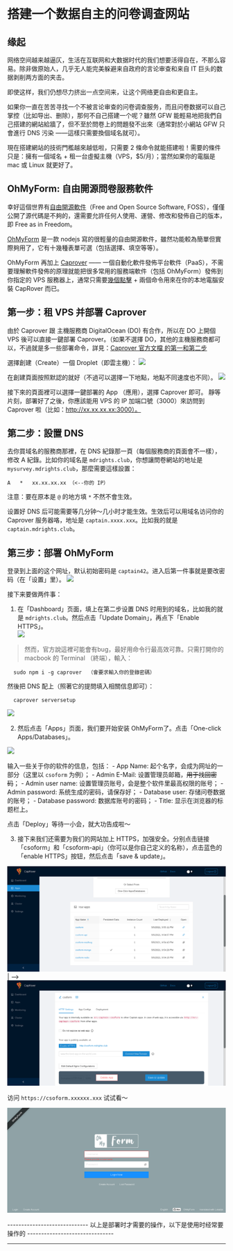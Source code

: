 # 搭建一个数据自主的问卷调查网站

## 缘起
网络空间越来越逼仄，生活在互联网和大数据时代的我们想要活得自在，不那么容易。除非做原始人，几乎无人能完美躲避来自政府的言论审查和来自 IT 巨头的数据剥削两方面的夹击。

即使这样，我们仍想尽力挤出一点空间来，让这个网络更自由和更自主。

如果你一直在苦苦寻找一个不被言论审查的问卷调查服务，而且问卷数据可以自己掌控（比如导出、删除），那何不自己搭建一个呢？雖然 GFW 能輕易地把我們自己搭建的網站給牆了，但不至於問卷上的問題發不出來（通常對於小網站 GFW 只會進行 DNS 污染 ——這樣只需要換個域名就可）。

現在搭建網站的技術門檻越來越低啦，只需要 2 條命令就能搭建啦！需要的條件只是：擁有一個域名 + 租一台虛擬主機（VPS，$5/月）；當然如果你的電腦是 mac 或 Linux 就更好了。


## OhMyForm: 自由開源問卷服務軟件
幸好這個世界有[自由開源軟件](https://www.gnu.org/philosophy/free-sw.html)（Free and Open Source Software, FOSS），僅僅公開了源代碼是不夠的，還需要允許任何人使用、運營、修改和發佈自己的版本，即 Free as in Freedom。

[OhMyForm](https://ohmyform.com/) 是一款 nodejs 寫的很輕量的自由開源軟件，雖然功能較為簡單但實際夠用了，它有十幾種表單可選（包括選擇、填空等等）。

OhMyForm 再加上 [Caprover](https://caprover.com/docs/get-started.html) —— 一個自動化軟件發佈平台軟件（PaaS），不需要理解軟件發佈的原理就能把很多常用的服務端軟件（包括 OhMyForm）發佈到你指定的 VPS 服務器上，通常只需要[幾個點擊](https://caprover.com/docs/one-click-apps.html) + 兩個命令用來在你的本地電腦安裝 CapRover 而已。


## 第一步：租 VPS 并部署 Caprover
由於 Caprover 跟 主機服務商 DigitalOcean (DO) 有合作，所以在 DO 上開個 VPS 後可以直接一鍵部署 Caprover。（如果不選擇 DO，其他的主機服務商都可以，不過就是多一些部署命令，詳見：[Caprover 官方文檔 的第一和第二步](https://caprover.com/docs/get-started.html#caprover-setup)  

選擇創建（Create）一個 Droplet（即雲主機）：
![](-111.anonfiles.com/Xcz4Jaufu6/41b7b966-1620283374/Q%20Search%20by.png)

在創建頁面按照默認的就好（不過可以選擇一下地點，地點不同速度也不同）。
![](https://cdn-116.anonfiles.com/V3z9Jbu3u9/5dea4821-1620283360/Q%20Search%20create.png)

接下來的頁面裡可以選擇一鍵部署的 App （應用），選擇 Caprover 即可。  靜等片刻，部署好了之後，你應該能用 VPS 的 IP 加端口號（3000）來訪問到 Caprover 啦（比如：http://xx.xx.xx.xx:3000）。


## 第二步：設置 DNS
去你買域名的服務商那裡，在 DNS 紀錄那一頁（每個服務商的頁面會不一樣），修改 A 紀錄。比如你的域名是 `mdrights.club`，你想讓問卷網站的地址是 `mysurvey.mdrights.club`，那麼需要這樣設置：  

```
A   *   xx.xx.xx.xx （<--你的 IP）
```

注意：要在原本是 `@` 的地方填 `*` 不然不會生效。  

设置好 DNS 后可能需要等几分钟～几小时才能生效。生效后可以用域名访问你的 Caprover 服务器咯，地址是 `captain.xxxx.xxx`。比如我的就是 `captain.mdrights.club`。  


## 第三步：部署 OhMyForm
登录到上面的这个网址，默认初始密码是 `captain42`。进入后第一件事就是要改密码（在「设置」里）。 
![](https://cdn-105.anonfiles.com/T3zfJ6u5u7/dbae49b0-1620283380/CapRover%20Login.png)

接下来要做两件事：  

1. 在「Dashboard」页面，填上在第二步设置 DNS 时用到的域名，比如我的就是 `mdrights.club`。然后点击「Update Domain」，再点下「Enable HTTPS」。  
![](https://cdn-116.anonfiles.com/p1w3Gfu6u5/db3e609a-1620281360/CapRover-Server-Dashboard.png)

> 然而，官方說這裡可能會有bug，最好用命令行最高效可靠。只需打開你的 macbook 的 Terminal （終端），輸入：  

```
  sudo npm i -g caprover  （會要求輸入你的登錄密碼）
```

然後把 DNS 配上（照著它的提問填入相關信息即可）：

```
  caprover serversetup
```

![](https://cdn-112.anonfiles.com/h643J4u3uf/8a6cde50-1620284135/caprover-serversetup.png)

2. 然后点击「Apps」页面，我们要开始安装 OhMyForm了。点击「One-click Apps/Databases」。  

![](https://cdn-118.anonfiles.com/t9waG1u5u1/8db12d7f-1620281307/CapRover-Server-Dashboard-create-app.png)

输入一些关于你的软件的信息，包括：
    - App Name:        起个名字，会成为网址的一部分（这里以 `csoform` 为例）；
    - Admin E-Mail:    设置管理员邮箱，~~用于找回密码~~；
    - Admin user name: 设置管理员账号，会是整个软件里最高权限的账号；
    - Admin password:  系统生成的密码，请保存好；
    - Database user:   存储问卷数据的账号；
    - Database password: 数据库账号的密码；
    - Title:           显示在浏览器的标题栏上。  

点击「Deploy」等待一小会，就大功告成啦～   

3. 接下来我们还需要为我们的网站加上 HTTPS，加强安全。分别点击链接「csoform」和「csoform-api」（你可以是你自己定义的名称），点击蓝色的「enable HTTPS」按钮，然后点击「save & update」。  

![](../img/CapRover-Server-Dashboard-afterdeploy.png)
 |
 -->
![](../img/CapRover-Server-Dashboard-enablehttps.png)

访问 `https://csoform.xxxxxx.xxx` 试试看～

![](../img/OhMyForm.png)

----------------------------- 以上是部署时才需要的操作，以下是使用时经常要操作的 -------------------------------
<hr />

## 
